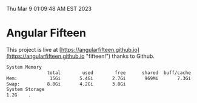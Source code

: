 Thu Mar  9 01:09:48 AM EST 2023

# Angular Fifteen


This project is live at [https://angularfifteen.github.io](https://angularfifteen.github.io "fifteen!") thanks to Github.

```bash
System Memory
               total        used        free      shared  buff/cache   available
Mem:            15Gi       5.4Gi       2.7Gi       969Mi       7.3Gi       8.6Gi
Swap:          8.0Gi       4.2Gi       3.8Gi
System Storage
1.2G	.

